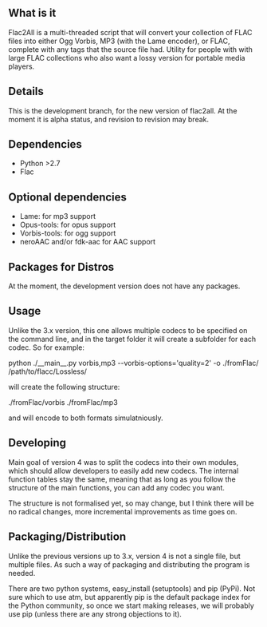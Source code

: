 ## What is it
Flac2All is a multi-threaded script that will convert your collection of FLAC files into either Ogg Vorbis, MP3 (with the Lame encoder), or FLAC, complete with any tags that the source file had. Utility for people with with large FLAC collections who also want a lossy version for portable media players.

## Details

This is the development branch, for the new version of flac2all. At the moment it is alpha status, and revision to revision may break.


## Dependencies
* Python >2.7
* Flac

## Optional dependencies
* Lame: for mp3 support
* Opus-tools: for opus support
* Vorbis-tools: for ogg support
* neroAAC and/or fdk-aac  for AAC support


## Packages for Distros
At the moment, the development version does not have any packages.


## Usage
Unlike the 3.x version, this one allows multiple codecs to be specified on the command line, and in the target folder it will create a subfolder for each codec. So for example:

python ./\_\_main\_\_.py vorbis,mp3 --vorbis-options='quality=2' -o ./fromFlac/ /path/to/flacc/Lossless/

will create the following structure:

./fromFlac/vorbis
./fromFlac/mp3

and will encode to both formats simulatniously. 

## Developing

Main goal of version 4 was to split the codecs into their own modules, which should allow developers to easily add new codecs. The internal function tables stay the same, meaning that as long as you follow the structure of the main functions, you can add any codec you want. 

The structure is not formalised yet, so may change, but I think there will be no radical changes, more incremental improvements as time goes on. 


## Packaging/Distribution

Unlike the previous versions up to 3.x, version 4 is not a single file, but multiple files. As such a way of packaging and distributing the program is needed. 

There are two python systems, easy_install (setuptools) and pip (PyPi). Not sure which to use atm, but apparently pip is the default package index for the Python community, so once we start making releases, we will probably use pip (unless there are any strong objections to it). 



